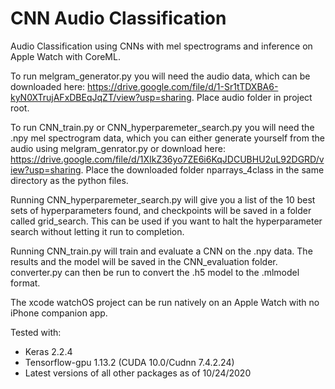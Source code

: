 # CNN Audio Classification

Audio Classification using CNNs with mel spectrograms and inference on Apple Watch with CoreML.

To run melgram_generator.py you will need the audio data, which can be downloaded here: https://drive.google.com/file/d/1-Sr1tTDXBA6-kyN0XTrujAFxDBEqJqZT/view?usp=sharing. Place audio folder in project root.

To run CNN_train.py or CNN_hyperparemeter_search.py you will need the .npy mel spectrogram data, which you can either generate yourself from the audio using melgram_genrator.py or download here: https://drive.google.com/file/d/1XIkZ36yo7ZE6i6KqJDCUBHU2uL92DGRD/view?usp=sharing. Place the downloaded folder nparrays_4class in the same directory as the python files.

Running CNN_hyperparemeter_search.py will give you a list of the 10 best sets of hyperparameters found, and checkpoints will be saved in a folder called grid_search. This can be used if you want to halt the hyperparameter search without letting it run to completion.

Running CNN_train.py will train and evaluate a CNN on the .npy data. The results and the model will be saved in the CNN_evaluation folder. converter.py can then be run to convert the .h5 model to the .mlmodel format.

The xcode watchOS project can be run natively on an Apple Watch with no iPhone companion app.

Tested with:
  - Keras 2.2.4
  - Tensorflow-gpu 1.13.2 (CUDA 10.0/Cudnn 7.4.2.24)
  - Latest versions of all other packages as of 10/24/2020

